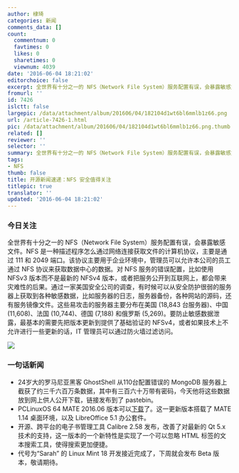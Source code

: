 ```yaml
---
author: 棣琦
categories: 新闻
comments_data: []
count:
  commentnum: 0
  favtimes: 0
  likes: 0
  sharetimes: 0
  viewnum: 4039
date: '2016-06-04 18:21:02'
editorchoice: false
excerpt: 全世界有十分之一的 NFS（Network File System）服务配置有误，会暴露敏感文件。
fromurl: ''
id: 7426
islctt: false
largepic: /data/attachment/album/201606/04/182104d1wt6bl6mmlb1z66.png
url: /article-7426-1.html
pic: /data/attachment/album/201606/04/182104d1wt6bl6mmlb1z66.png.thumb.jpg
related: []
reviewer: ''
selector: ''
summary: 全世界有十分之一的 NFS（Network File System）服务配置有误，会暴露敏感文件。
tags:
- NFS
thumb: false
title: 开源新闻速递：NFS 安全值得关注
titlepic: true
translator: ''
updated: '2016-06-04 18:21:02'
---
```


### 今日关注


全世界有十分之一的 NFS（Network File System）服务配置有误，会暴露敏感文件。NFS 是一种描述程序怎么通过网络连接获取文件的计算机协议，主要是通过 111 和 2049 端口。该协议主要用于企业环境中，管理员可以允许本公司的员工通过 NFS 协议来获取数据中心的数据。对 NFS 服务的错误配置，比如使用 NFSv3 版本而不是最新的 NFSv4 版本，或者把服务公开到互联网上，都会带来灾难性的后果。通过一家美国安全公司的调查，有时候可以从安全防护很弱的服务器上获取到各种敏感数据，比如服务器的日志，服务器备份，各种网站的源码，还有服务镜像文件。这些易攻击的服务器主要分布在美国 (18,843 台服务器)、中国 (11,608)、法国 (10,744)、德国 (7,188) 和俄罗斯 (5,269)。要防止敏感数据泄露，最基本的需要先把版本更新到提供了基础验证的 NFSv4，或者如果技术上不允许进行一些更新的话，IT 管理员可以通过防火墙过滤访问。


![](/data/attachment/album/201606/04/182104d1wt6bl6mmlb1z66.png)


### 一句话新闻


* 24岁大的罗马尼亚黑客 GhostShell 从110台配置错误的 MongoDB 服务器上截获了约三千六百万条数据，其中有三百六十万带有密码，今天他将这些数据放到网上供人公开下载，链接发布到了 pastebin。
* PCLinuxOS 64 MATE 2016.06 版本可以[下载](http://www.pclinuxos.com/forum/index.php/topic,137708.0.html)了。这一更新版本搭载了 MATE 1.14 桌面环境，以及 LibreOffice 5.1 办公套件。
* 开源、跨平台的电子书管理工具 Calibre 2.58 发布，改善了对最新的 Qt 5.x 技术的支持，这一版本的一个新特性是实现了一个可以忽略 HTML 标签的文本搜索工具，使得搜索更加便捷。
* 代号为“Sarah” 的 Linux Mint 18 开发接近完成了，下周就会发布 Beta 版本，敬请期待。